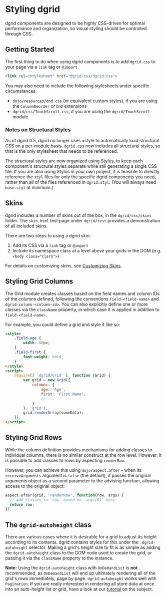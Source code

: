 # Styling dgrid

dgrid components are designed to be highly CSS-driven for optimal performance and
organization, so visual styling should be controlled through CSS.

## Getting Started

The first thing to do when using dgrid components is to add `dgrid.css` to your page via a `link` tag or `@import`.

```html
<link rel="stylesheet" href="dgrid/css/dgrid.css">
```

You may also need to include the following stylesheets under specific circumstances:

* `dojo/resources/dnd.css` (or equivalent custom styles), if you are using the `ColumnReorder` or `DnD` extensions
* `dgrid/css/TouchScroll.css`, if you are using the `dgrid/TouchScroll` module

### Notes on Structural Styles

As of dgrid 0.5, dgrid no longer uses xstyle to automatically load structural CSS on a per-module basis.
`dgrid.css` now includes all structural styles, so that is the only stylesheet that needs to be referenced.

The structural styles are now organized using [Stylus](http://learnboost.github.io/stylus/), to keep each component's
structural styles separate while still generating a single CSS file.  If you are also using Stylus in your own
project, it is feasible to directly reference the `styl` files for only the specific dgrid components you need,
rather than all of the files referenced in `dgrid.styl`.  (You will always need `base.styl` at minimum.)

## Skins

dgrid includes a number of skins out of the box, in the `dgrid/css/skins` folder.  The `skin.html` test page under
`dgrid/test` provides a demonstration of all included skins.

There are two steps to using a dgrid skin:

1. Add its CSS via a `link` tag or `@import`
2. Include its namespace class at a level above your grids in the DOM (e.g. `<body class="claro">`)

For details on customizing skins, see [Customizing Skins](./Customizing-Skins.md).

## Styling Grid Columns

The Grid module creates classes based on the field names and column IDs of the columns
defined, following the conventions `field-<field-name>` and `dgrid-column-<column-id>`.
You can also explicitly define one or more classes via the `className` property,
in which case it is applied in addition to `field-<field-name>`.

For example, you could define a grid and style it like so:

```html
<style>
    .field-age {
        width: 80px;
    }
    .field-first {
        font-weight: bold;
    }
</style>
<script>
    require([ 'dgrid/Grid' ], function (Grid) {
        var grid = new Grid({
            columns: {
                age: 'Age',
                first: 'First Name',
                // ...
            }
        }, 'grid');
        grid.renderArray(someData);
    });
</script>
```

## Styling Grid Rows

While the column definition provides mechanisms for adding classes to individual
columns, there is no similar construct at the row level.  However, it is possible
to add classes to rows by aspecting `renderRow`.

However, you can achieve this using `dojo/aspect.after` - when its
`receiveArguments` argument is `false` (the default), it passes the original
arguments object as a second parameter to the advising function, allowing access
to the original object:

```js
aspect.after(grid, 'renderRow', function(row, args) {
  // Add classes to `row` based on `args[0]` here
  return row;
});
```

## The `dgrid-autoheight` class

There are various cases where it is desirable for a grid to adjust its height according to its contents.  dgrid
contains styles for this under the `.dgrid-autoheight` selector.  Making a grid's height size to fit is as simple
as adding the `dgrid-autoheight` class to the DOM node used to create the grid, or passing it via the `className`
property to the instance.

**Note:** Using the `dgrid-autoheight` class with `OnDemandList` is **not** recommended, as `OnDemandList` will
end up ultimately rendering all of the grid's rows immediately, page by page.  `dgrid-autoheight` works well with
`Pagination`.  If you are really interested in rendering all store data at once into an auto-height list or grid,
have a look at our [tutorial](http://dgrid.io/tutorials/0.4/single_query) on the subject.
